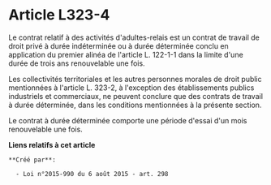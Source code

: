 # Article L323-4

Le contrat relatif à des activités d'adultes-relais est un contrat de travail de droit privé à durée indéterminée ou à durée
déterminée conclu en application du premier alinéa de l'article L. 122-1-1 dans la limite d'une durée de trois ans
renouvelable une fois. 

Les collectivités territoriales et les autres personnes morales de droit public mentionnées à l'article L. 323-2, à
l'exception des établissements publics industriels et commerciaux, ne peuvent conclure que des contrats de travail à durée
déterminée, dans les conditions mentionnées à la présente section. 

Le contrat à durée déterminée comporte une période d'essai d'un mois renouvelable une fois.

**Liens relatifs à cet article**

	**Créé par**:

	  - Loi n°2015-990 du 6 août 2015 - art. 298

